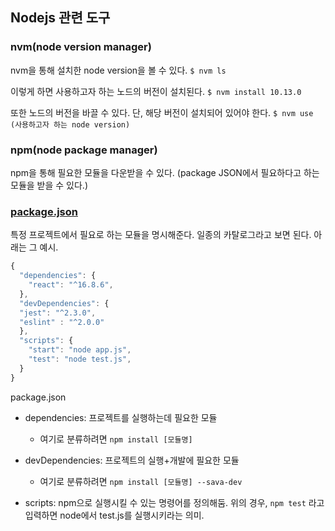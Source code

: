 ## Nodejs 관련 도구

### nvm(node version manager)
nvm을 통해 설치한 node version을 볼 수 있다.
`$ nvm ls`

이렇게 하면 사용하고자 하는 노드의 버전이 설치된다.
`$ nvm install 10.13.0`

또한 노드의 버전을 바끌 수 있다. 단, 해당 버전이 설치되어 있어야 한다.
`$ nvm use (사용하고자 하는 node version)`


### npm(node package manager)
npm을 통해 필요한 모듈을 다운받을 수 있다. (package JSON에서 필요하다고 하는 모듈을 받을 수 있다.)


### <a href="https://docs.npmjs.com/files/package.json">package.json</a>
특정 프로젝트에서 필요로 하는 모듈을 명시해준다. 일종의 카탈로그라고 보면 된다. 아래는 그 예시.

```js
{
  "dependencies": {
    "react": "^16.8.6",
  },
  "devDependencies": {
  "jest": "^2.3.0",
  "eslint" : "^2.0.0"
  },
  "scripts": {
    "start": "node app.js",
    "test": "node test.js",
  }
}
```
package.json
- dependencies: 프로젝트를 실행하는데 필요한 모듈
  - 여기로 분류하려면 `npm install [모듈명]`
- devDependencies: 프로젝트의 실행+개발에 필요한 모듈
  - 여기로 분류하려면 `npm install [모듈명] --sava-dev`

- scripts: npm으로 실행시킬 수 있는 명령어를 정의해둠. 위의 경우, `npm test` 라고 입력하면 node에서 test.js를 실행시키라는 의미.


